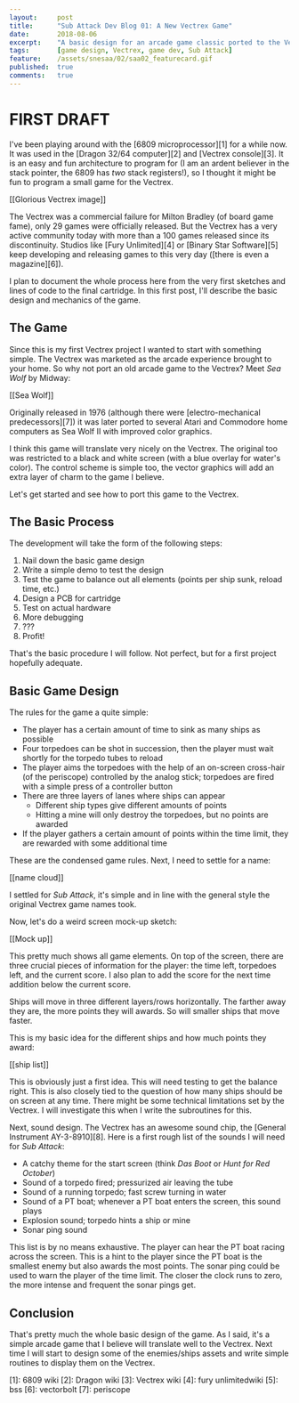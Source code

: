 ```yaml
---
layout:     post
title:      "Sub Attack Dev Blog 01: A New Vectrex Game"
date:       2018-08-06
excerpt:    "A basic design for an arcade game classic ported to the Vectrex"
tags:       [game design, Vectrex, game dev, Sub Attack]
feature:    /assets/snesaa/02/saa02_featurecard.gif
published:  true
comments:   true
---
```

# FIRST DRAFT

I've been playing around with the [6809 microprocessor][1] for a while now. It was used in the [Dragon 32/64 computer][2] and [Vectrex console][3]. It is an easy and fun architecture to program for (I am an ardent believer in the stack pointer, the 6809 has *two* stack registers!), so I thought it might be fun to program a small game for the Vectrex.

[[Glorious Vectrex image]]

The Vectrex was a commercial failure for Milton Bradley (of board game fame), only 29 games were officially released. But the Vectrex has a very active community today with more than a 100 games released since its discontinuity. Studios like [Fury Unlimited][4] or [Binary Star Software][5] keep developing and releasing games to this very day ([there is even a magazine][6]).

I plan to document the whole process here from the very first sketches and lines of code to the final cartridge. In this first post, I'll describe the basic design and mechanics of the game.

## The Game
Since this is my first Vectrex project I wanted to start with something simple. The Vectrex was marketed as the arcade experience brought to your home. So why not port an old arcade game to the Vectrex? Meet *Sea Wolf* by Midway:

[[Sea Wolf]]

Originally released in 1976 (although there were [electro-mechanical predecessors][7]) it was later ported to several Atari and Commodore home computers as Sea Wolf II with improved color graphics.

I think this game will translate very nicely on the Vectrex. The original too was restricted to a black and white screen (with a blue overlay for water's color). The control scheme is simple too, the vector graphics will add an extra layer of charm to the game I believe.

Let's get started and see how to port this game to the Vectrex.

## The Basic Process
The development will take the form of the following steps:

1. Nail down the basic game design
2. Write a simple demo to test the design
3. Test the game to balance out all elements (points per ship sunk, reload time, etc.)
4. Design a PCB for cartridge
5. Test on actual hardware
6. More debugging
7. ???
8. Profit!

That's the basic procedure I will follow. Not perfect, but for a first project hopefully adequate.

## Basic Game Design
The rules for the game a quite simple:

* The player has a certain amount of time to sink as many ships as possible
* Four torpedoes can be shot in succession, then the player must wait shortly for the torpedo tubes to reload
* The player aims the torpedoes with the help of an on-screen cross-hair (of the periscope) controlled by the analog stick; torpedoes are fired with a simple press of a controller button
* There are three layers of lanes where ships can appear
    * Different ship types give different amounts of points
    * Hitting a mine will only destroy the torpedoes, but no points are awarded
* If the player gathers a certain amount of points within the time limit, they are rewarded with some additional time

These are the condensed game rules. Next, I need to settle for a name:

[[name cloud]]

I settled for *Sub Attack*, it's simple and in line with the general style the original Vectrex game names took.

Now, let's do a weird screen mock-up sketch:

[[Mock up]]

This pretty much shows all game elements. On top of the screen, there are three crucial pieces of information for the player: the time left, torpedoes left, and the current score. I also plan to add the score for the next time addition below the current score.

Ships will move in three different layers/rows horizontally. The farther away they are, the more points they will awards. So will smaller ships that move faster.

This is my basic idea for the different ships and how much points they award:

[[ship list]]

This is obviously just a first idea. This will need testing to get the balance right. This is also closely tied to the question of how many ships should be on screen at any time. There might be some technical limitations set by the Vectrex. I will investigate this when I write the subroutines for this.

Next, sound design. The Vectrex has an awesome sound chip, the [General Instrument AY-3-8910][8]. Here is a first rough list of the sounds I will need for *Sub Attack*:

* A catchy theme for the start screen (think *Das Boot* or *Hunt for Red October*)
* Sound of a torpedo fired; pressurized air leaving the tube
* Sound of a running torpedo; fast screw turning in water
* Sound of a PT boat; whenever a PT boat enters the screen, this sound plays
* Explosion sound; torpedo hints a ship or mine
* Sonar ping sound

This list is by no means exhaustive. The player can hear the PT boat racing across the screen. This is a hint to the player since the PT boat is the smallest enemy but also awards the most points. The sonar ping could be used to warn the player of the time limit. The closer the clock runs to zero, the more intense and frequent the sonar pings get.

## Conclusion
That's pretty much the whole basic design of the game. As I said, it's a simple arcade game that I believe will translate well to the Vectrex. Next time I will start to design some of the enemies/ships assets and write simple routines to display them on the Vectrex.

[1]: 6809 wiki
[2]: Dragon wiki
[3]: Vectrex wiki
[4]: fury unlimitedwiki
[5]: bss
[6]: vectorbolt
[7]: periscope

